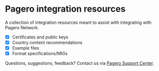 # Pagero integration resources

A collection of integration resources meant to assist with integrating with Pagero Network.

- [x] Certificates and public keys
- [x] Country content recommendations
- [x] Example files
- [x] Format specifications/MIGs

Questions, suggestions, feedback? Contact us via [Pagero Support Center](https://support.pagero.com/hc/en-us).

